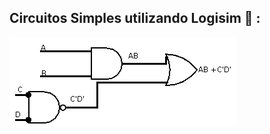 ##   Circuitos Simples utilizando Logisim  :electric_plug:  :  

![ CircuitoSimples ](https://github.com/Nicolesilvaa/Primeiros.Codigos/blob/master/CircuitosLogicos/CircuitoSimples.png) 
